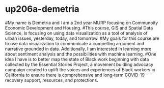 # up206a-demetria
#My name is Demetria and I am a 2nd year MURP focusing on Communoity Economic Development and Housing.
#This course, GIS and Spatial Data Science, is focusing on using data visualization as a tool of analysis of urban issues, yesterday, today, and tomorrow.
#My goals for this course are to use data visualization to communicate a compelling argument and narrative grounded in data. Additionally, I am interested in learning more about sentiment analysis and the possibilities with machine learning.
#One idea I have is to better map the state of Black work beginning with data collected by the Essential Stories Project, a movement buidling advocacy campaign created to uplift the voices and experiences of Black workers in California to ensure there is comprehensive and long-term COVID-19 recovery support, resources, and protections.
